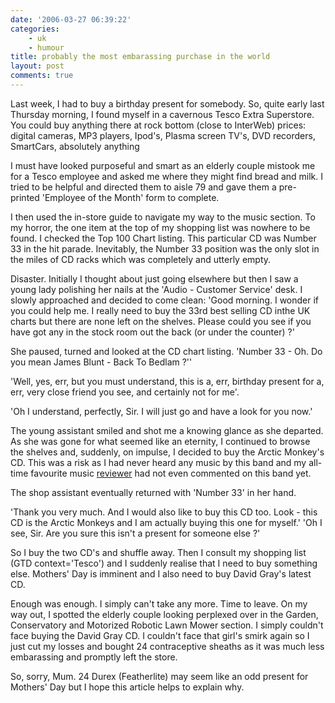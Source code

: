 ```yaml
---
date: '2006-03-27 06:39:22'
categories:
    - uk
    - humour
title: probably the most embarassing purchase in the world
layout: post
comments: true
---
```

Last week, I had to buy a birthday present for somebody. So, quite early
last Thursday morning, I found myself in a cavernous Tesco Extra
Superstore. You could buy anything there at rock bottom (close to
InterWeb) prices: digital cameras, MP3 players, Ipod's, Plasma screen
TV's, DVD recorders, SmartCars, absolutely anything

I must have looked purposeful and smart as an elderly couple mistook me
for a Tesco employee and asked me where they might find bread and milk.
I tried to be helpful and directed them to aisle 79 and gave them a
pre-printed 'Employee of the Month' form to complete.

I then used the in-store guide to navigate my way to the music section.
To my horror, the one item at the top of my shopping list was nowhere to
be found. I checked the Top 100 Chart listing. This particular CD was
Number 33 in the hit parade. Inevitably, the Number 33 position was the
only slot in the miles of CD racks which was completely and utterly
empty.

Disaster. Initially I thought about just going elsewhere but then I saw
a young lady polishing her nails at the 'Audio - Customer Service' desk.
I slowly approached and decided to come clean: 'Good morning. I wonder
if you could help me. I really need to buy the 33rd best selling CD
inthe UK charts but there are none left on the shelves. Please could you
see if you have got any in the stock room out the back (or under the
counter) ?'

She paused, turned and looked at the CD chart listing. 'Number 33 - Oh.
Do you mean James Blunt - Back To Bedlam ?''

'Well, yes, err, but you must understand, this is a, err, birthday
present for a, err, very close friend you see, and certainly not for
me'.

'Oh I understand, perfectly, Sir. I will just go and have a look for you
now.'

The young assistant smiled and shot me a knowing glance as she departed.
As she was gone for what seemed like an eternity, I continued to browse
the shelves and, suddenly, on impulse, I decided to buy the Arctic
Monkey's CD. This was a risk as I had never heard any music by this band
and my all-time favourite music
[reviewer](http://www.nbrightside.com/blog/2006/02/23/probably-the-best-music-review-in-the-world/)
had not even commented on this band yet.

The shop assistant eventually returned with 'Number 33' in her hand.

'Thank you very much. And I would also like to buy this CD too. Look -
this CD is the Arctic Monkeys and I am actually buying this one for
myself.' 'Oh I see, Sir. Are you sure this isn't a present for someone
else ?'

So I buy the two CD's and shuffle away. Then I consult my shopping list
(GTD context='Tesco') and I suddenly realise that I need to buy
something else. Mothers' Day is imminent and I also need to buy David
Gray's latest CD.

Enough was enough. I simply can't take any more. Time to leave. On my
way out, I spotted the elderly couple looking perplexed over in the
Garden, Conservatory and Motorized Robotic Lawn Mower section. I simply
couldn't face buying the David Gray CD. I couldn't face that girl's
smirk again so I just cut my losses and bought 24 contraceptive sheaths
as it was much less embarassing and promptly left the store.

So, sorry, Mum. 24 Durex (Featherlite) may seem like an odd present for
Mothers' Day but I hope this article helps to explain why.
